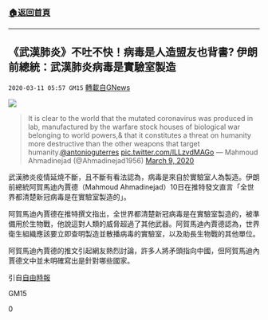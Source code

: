 ###  [:house:返回首頁](https://github.com/ourhimalayas/txt)
---

## 《武漢肺炎》不吐不快！病毒是人造盟友也背書? 伊朗前總統：武漢肺炎病毒是實驗室製造
`2020-03-11 05:57 GM15` [轉載自GNews](https://gnews.org/zh-hant/138561/)

![](https://s3-ap-northeast-1.amazonaws.com/news.guo.offload.media/wp-content/uploads/2020/03/11052413/phpRDWrkt.jpg)
> It is clear to the world that the mutated coronavirus was produced in lab, manufactured by the warfare stock houses of biological war belonging to world powers,& that it constitutes a threat on humanity more destructive than the other weapons that target humanity.[@antonioguterres](https://twitter.com/antonioguterres?ref_src=twsrc%5Etfw) [pic.twitter.com/lLLzvdMAGo](https://t.co/lLLzvdMAGo)
> — Mahmoud Ahmadinejad (@Ahmadinejad1956) [March 9, 2020](https://twitter.com/Ahmadinejad1956/status/1237072414841937920?ref_src=twsrc%5Etfw)

武漢肺炎疫情延燒不斷，且不斷有看法認為，病毒是來自於實驗室人為製造。伊朗前總統阿賀馬迪內賈德（Mahmoud Ahmadinejad）10日在推特發文直言「全世界都清楚新冠病毒是在實驗室製造的」。

阿賀馬迪內賈德在推特撰文指出，全世界都清楚新冠病毒是在實驗室製造的，被準備用於生物戰，他說這對人類的威脅超過了其他武器。阿賀馬迪內賈德認為，世界衛生組織應該要立即查明製造並散播病毒的實驗室，以及助長生物戰的其他單位。

阿賀馬迪內賈德的推文引起網友熱烈討論，許多人將矛頭指向中國，但阿賀馬迪內賈德文中並未明確寫出是針對哪些國家。

引自[自由時報](https://news.ltn.com.tw/news/world/breakingnews/3095702)

GM15

0
